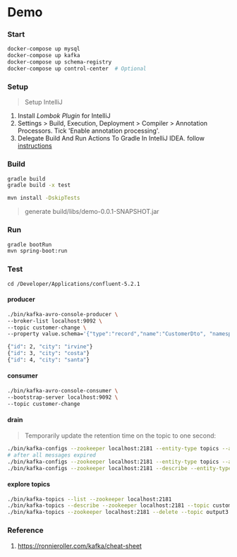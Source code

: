 # Demo


### Start
```bash
docker-compose up mysql
docker-compose up kafka
docker-compose up schema-registry
docker-compose up control-center  # Optional 
```


### Setup 
> Setup IntelliJ

1. Install *Lombok Plugin* for IntelliJ
2. Settings > Build, Execution, Deployment > Compiler > Annotation Processors. Tick 'Enable annotation processing'.
3. Delegate Build And Run Actions To Gradle In IntelliJ IDEA. follow [instructions](https://mrhaki.blogspot.com/2016/11/gradle-goodness-delegate-build-and-run.html)

### Build
```bash
gradle build
gradle build -x test

mvn install -DskipTests
```
> generate build/libs/demo-0.0.1-SNAPSHOT.jar

### Run
```bash
gradle bootRun
mvn spring-boot:run
```


### Test

`cd /Developer/Applications/confluent-5.2.1`

#### producer 
```bash
./bin/kafka-avro-console-producer \
--broker-list localhost:9092 \
--topic customer-change \
--property value.schema='{"type":"record","name":"CustomerDto", "namespace": "com.example.demo.domain", "fields":[{"name":"id","type":"long"}, {"name":"city","type":"string"}]}'

{"id": 2, "city": "irvine"}
{"id": 3, "city": "costa"}
{"id": 4, "city": "santa"}
```

#### consumer
```bash
./bin/kafka-avro-console-consumer \
--bootstrap-server localhost:9092 \
--topic customer-change
```

#### drain
> Temporarily update the retention time on the topic to one second:
```bash
./bin/kafka-configs --zookeeper localhost:2181 --entity-type topics --alter --entity-name customer-change --add-config retention.ms=1000
# after all messages expired
./bin/kafka-configs --zookeeper localhost:2181 --entity-type topics --alter --entity-name customer-change --delete-config retention.ms
./bin/kafka-configs --zookeeper localhost:2181 --describe --entity-type topics --entity-name customer-change
```


#### explore topics
```bash
./bin/kafka-topics --list --zookeeper localhost:2181
./bin/kafka-topics --describe --zookeeper localhost:2181 --topic customer-change
./bin/kafka-topics --zookeeper localhost:2181 --delete --topic output3
```

### Reference
1. https://ronnieroller.com/kafka/cheat-sheet
